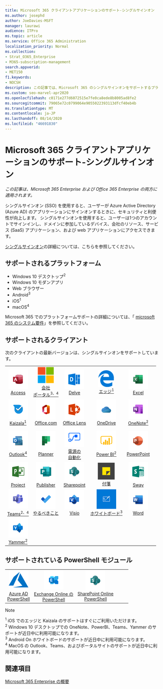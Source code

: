 ```yaml
---
title: Microsoft 365 クライアントアプリケーションのサポート-シングルサインオン
ms.author: josephd
author: JoeDavies-MSFT
manager: laurawi
audience: ITPro
ms.topic: article
ms.service: Office 365 Administration
localization_priority: Normal
ms.collection:
- Strat_O365_Enterprise
- M365-subscription-management
search.appverid:
- MET150
f1.keywords:
- NOCSH
description: この記事では、Microsoft 365 のシングルサインオンをサポートするプラットフォーム、クライアント、および Powershell モジュールについて説明します。
ms.custom: seo-marvel-apr2020
ms.openlocfilehash: c0171e277d6072515e7fe0ca8ede8b8005ad8fe2
ms.sourcegitcommit: 79065e72c0799064e9055022393113dfcf40eb4b
ms.translationtype: MT
ms.contentlocale: ja-JP
ms.lasthandoff: 08/14/2020
ms.locfileid: "46691830"
---
```

# <a name="microsoft-365-client-app-support--single-sign-on"></a>Microsoft 365 クライアントアプリケーションのサポート-シングルサインオン

*この記事は、Microsoft 365 Enterprise および Office 365 Enterprise の両方に適用されます。*

シングルサインオン (SSO) を使用すると、ユーザーが Azure Active Directory (Azure AD) のアプリケーションにサインオンするときに、セキュリティと利便性が向上します。 シングルサインオンを使用すると、ユーザーは1つのアカウントでサインインし、ドメインに参加しているデバイス、会社のリソース、サービス (SaaS) アプリケーション、および web アプリケーションにアクセスできます。

[シングルサインオン](https://docs.microsoft.com/azure/active-directory/manage-apps/what-is-single-sign-on)の詳細については、こちらを参照してください。

## <a name="supported-platforms"></a>サポートされるプラットフォーム

 - Windows 10 デスクトップ<sup>2</sup>
 - Windows 10 モダンアプリ
 - Web ブラウザー
 - Android<sup>3</sup>
 - iOS<sup>1</sup>
 - macOS<sup>4</sup>

Microsoft 365 でのプラットフォームサポートの詳細については、「 [microsoft 365 のシステム要件](https://products.office.com/office-system-requirements)」を参照してください。

## <a name="supported-clients"></a>サポートされるクライアント

次のクライアントの最新バージョンは、シングルサインオンをサポートしています。

| | | | | | |
|:---:|:---:|:---:|:---:|:---:|:---:|
| ![Access アイコン](../media/o365-access-64x64.png) <br> [Access](https://products.office.com/access) | ![会社のポータルのアイコン](../media/o365-microsoft-64x64.png) <br> [会社 <br> ポータル<sup>3、4</sup>](https://docs.microsoft.com/intune-user-help/sign-in-to-the-company-portal) | ![Delve アイコン](../media/o365-delve-64x64.png) <br> [Delve](https://products.office.com/business/intelligent-search) | ![エッジアイコン](../media/o365-edge-64x64.png) <br> [エッジ<sup>1</sup>](https://www.microsoft.com/windows/microsoft-edge) | ![Excel アイコン](../media/o365-excel-64x64.png) <br> [Excel](https://products.office.com/excel) 
| ![Kaizala アイコン](../media/o365-kaizala-64x64.png) <br> [Kaizala<sup>1</sup>](https://products.office.com/en/business/microsoft-kaizala) | ![Office.com アイコン](../media/o365-office-64x64.png) <br> [Office.com](https://www.office.com/) | ![レンズアイコン](../media/o365-lens-64x64.png) <br> [Office Lens](https://www.microsoft.com/p/office-lens/9wzdncrfj3t8?activetab=pivot%3Aoverviewtab) | ![OneDrive for Business アイコン](../media/o365-OneDrive-64x64.png) <br> [OneDrive](https://products.office.com/onedrive-for-business/online-cloud-storage) | ![OneNote アイコン](../media/o365-OneNote-64x64.png) <br> [OneNote<sup>2</sup>](https://products.office.com/onenote) 
| ![Outlook アイコン](../media/o365-outlook-64x64.png) <br> [Outlook<sup>4</sup>](https://products.office.com/outlook) | ![Planner アイコン](../media/o365-planner-64x64.png) <br> [Planner](https://products.office.com/business/task-management-software) | ![電源の自動化アイコン](../media/o365-flow-64x64.png) <br> [電源の <br> 自動化](https://flow.microsoft.com) | ![PowerBI アイコン](../media/o365-powerbi-64x64.png) <br> [Power BI<sup>2</sup>](https://powerbi.microsoft.com)| ![PowerPoint アイコン](../media/o365-powerpoint-64x64.png) <br> [PowerPoint](https://products.office.com/powerpoint) 
| ![Project アイコン](../media/o365-project-64x64.png) <br> [Project](https://products.office.com/project) | ![Publisher アイコン](../media/o365-publisher-64x64.png) <br> [Publisher](https://products.office.com/publisher) | ![SharePoint アイコン](../media/o365-sharepoint-64x64.png) <br> [Sharepoint](https://products.office.com/sharepoint) | ![付箋アイコン](../media/o365-stickynotes-64x64.png) <br> [付箋](https://www.microsoft.com/p/microsoft-sticky-notes/9nblggh4qghw)  | ![Sway アイコン](../media/o365-sway-64x64.png) <br> [Sway](https://sway.com) 
| ![Teams アイコン](../media/o365-teams-64x64.png) <br> [Teams<sup>2、4</sup>](https://products.office.com/microsoft-teams/group-chat-software) | ![To Do アイコン](../media/o365-todo-64x64.png) <br> [やるべきこと](https://todo.microsoft.com) | ![Visio アイコン](../media/o365-visio-64x64.png) <br> [Visio](https://products.office.com/visio/flowchart-software) | ![Whiteboard アイコン](../media/o365-whiteboard-64x64.png) <br> [ホワイトボード<sup>3</sup>](https://whiteboard.microsoft.com/) | ![Word アイコン](../media/o365-word-64x64.png) <br> [Word](https://products.office.com/word) 
| ![Yammer アイコン](../media/o365-yammer-64x64.png) <br> [Yammer<sup>2</sup>](https://products.office.com/yammer/yammer-overview) |

## <a name="supported-powershell-modules"></a>サポートされている PowerShell モジュール

| | | | | | |
|:---:|:---:|:---:|:---:|:---:|:---:|
| ![Azure アイコン](../media/o365-azure-64x64.png) <br> [Azure AD <br> PowerShell](https://docs.microsoft.com/powershell/azure/active-directory/overview?view=azureadps-2.0) | ![Exchange アイコン](../media/o365-exchange-64x64.png) <br> [Exchange Online の <br> PowerShell](https://docs.microsoft.com/powershell/exchange/exchange-online/exchange-online-powershell?view=exchange-ps) | ![SharePoint アイコン](../media/o365-sharepoint-64x64.png) <br> [SharePoint Online <br> PowerShell](https://docs.microsoft.com/powershell/sharepoint/sharepoint-online/connect-sharepoint-online)

> [!NOTE]
> <sup>1</sup> iOS でのエッジと Kaizala のサポートはすぐにご利用いただけます。 <br>
> <sup>2</sup> Windows 10 デスクトップでの OneNote、PowerBI、Teams、Yammer のサポートが近日中に利用可能になります。 <br>
> <sup>3</sup> Android On ホワイトボードのサポートが近日中に利用可能になります。 <br>
> <sup>4</sup> MacOS の Outlook、Teams、およびポータルサイトのサポートが近日中に利用可能になります。 <br>

## <a name="see-also"></a>関連項目

[Microsoft 365 Enterprise の概要](microsoft-365-overview.md)
